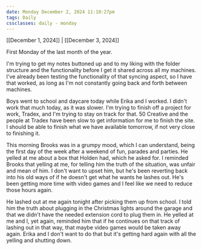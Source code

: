 ```yaml
---
date: Monday December 2, 2024 11:10:27pm
tags: Daily
cssclasses: daily - monday
---
```

[[December 1, 2024]] | [[December 3, 2024]]

First Monday of the last month of the year.

I'm trying to get my notes buttoned up and to my liking with the folder structure and the functionality before I get it shared across all my machines. I've already been testing the functionality of that syncing aspect, so I have that worked, as long as I'm not constantly going back and forth between machines.

Boys went to school and daycare today while Erika and I worked. I didn't work that much today, as it was slower. I'm trying to finish off a project for work, Tradex, and I'm trying to stay on track for that. 50 Creative and the people at Tradex have been slow to get information for me to finish the site. I should be able to finish what we have available tomorrow, if not very close to finishing it.

This morning Brooks was in a grumpy mood, which I can understand, being the first day of the week after a weekend of fun, parades and parties. He yelled at me about a box that Holden had, which he asked for. I reminded Brooks that yelling at me, for telling him the truth of the situation, was unfair and mean of him. I don't want to upset him, but he's been reverting back into his old ways of if he doesn't get what he wants he lashes out. He's been getting more time with video games and I feel like we need to reduce those hours again.

He lashed out at me again tonight after picking them up from school. I told him the truth about plugging in the Christmas lights around the garage and that we didn't have the needed extension cord to plug them in. He yelled at me and I, yet again, reminded him that if he continues on that track of lashing out in that way, that maybe video games would be taken away again. Erika and I don't want to do that but it's getting hard again with all the yelling and shutting down.


